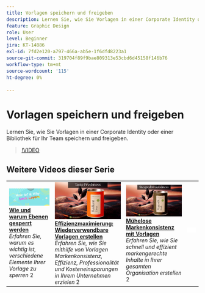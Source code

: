 ```yaml
---
title: Vorlagen speichern und freigeben
description: Lernen Sie, wie Sie Vorlagen in einer Corporate Identity oder einer Bibliothek für Ihr Team speichern und freigeben.
feature: Graphic Design
role: User
level: Beginner
jira: KT-14886
exl-id: 7fd2e120-a797-466a-ab5e-1f6dfd8223a1
source-git-commit: 319704f89f9bae809313e53cbd6d45158f146b76
workflow-type: tm+mt
source-wordcount: '115'
ht-degree: 0%

---
```


# Vorlagen speichern und freigeben

Lernen Sie, wie Sie Vorlagen in einer Corporate Identity oder einer Bibliothek für Ihr Team speichern und freigeben.

>[!VIDEO](https://video.tv.adobe.com/v/3427098?quality=12&learn=on&hidetitle=true)

## Weitere Videos dieser Serie

<table style="table-layout:fixed">
<tr>
    <td>
        <a href="lock-layers.md">
            <img alt="Sperren von Ebenen (Anleitung und Gründe)" src="assets/lock-layers.png" />
        </a>
        <div>
            <a href="lock-layers.md"><strong>Wie und warum Ebenen gesperrt werden</strong></a>
            </div>
            <em>Erfahren Sie, warum es wichtig ist, verschiedene Elemente Ihrer Vorlage zu sperren</em>
            2<br>
    </td>
    <td>
         <a href="create-templates.md">
            <img alt="Maximieren Sie die Effizienz: Erstellen Sie wiederverwendbare Vorlagen" src="assets/create-template.png" />
         </a>
         <div>
         <a href="create-templates.md"><strong>Effizienzmaximierung: Wiederverwendbare Vorlagen erstellen</strong></a>
         </div>
         <em>Erfahren Sie, wie Sie mithilfe von Vorlagen Markenkonsistenz, Effizienz, Professionalität und Kosteneinsparungen in Ihrem Unternehmen erzielen</em>
         2<br>
   </td>
    <td>
         <a href="use-templates.md">
            <img alt="Einfache Markenkonsistenz mit Vorlagen." src="assets/use-templates.png" />
         </a>
         <div>
         <a href="use-templates.md"><strong>Mühelose Markenkonsistenz mit Vorlagen</strong></a>
         </div>
         <em>Erfahren Sie, wie Sie schnell und effizient markengerechte Inhalte in Ihrer gesamten Organisation erstellen</em>
         2<br>
   </td>
    <td>
      <img alt="Spacer" src="../assets/Whitespacer.png" />
      <div>
      <br>
    </td>
</tr>
</table>
